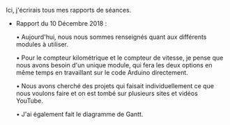 Ici, j'écrirais tous mes rapports de séances.
    
- Rapport du 10 Décembre 2018 :

    • Aujourd'hui, nous nous sommes renseignés quant aux différents modules à utiliser.
    
    • Pour le compteur kilométrique et le compteur de vitesse, je pense que nous avons besoin d'un unique module, qui fera les deux options en même temps en travaillant sur le code Arduino directement.

    • Nous avons cherché des projets qui faisait individuellement ce que nous voulons faire et on est tombé sur plusieurs sites et vidéos YouTube.

    • J'ai également fait le diagramme de Gantt.

